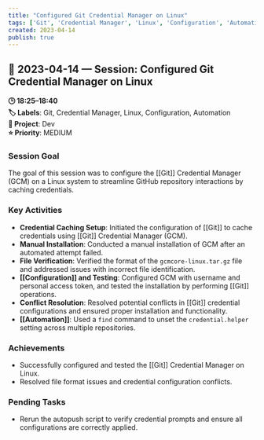 ```yaml
---
title: "Configured Git Credential Manager on Linux"
tags: ['Git', 'Credential Manager', 'Linux', 'Configuration', 'Automation']
created: 2023-04-14
publish: true
---
```


## 📅 2023-04-14 — Session: Configured Git Credential Manager on Linux

**🕒 18:25–18:40**  
**🏷️ Labels**: Git, Credential Manager, Linux, Configuration, Automation  
**📂 Project**: Dev  
**⭐ Priority**: MEDIUM  


### Session Goal
The goal of this session was to configure the [[Git]] Credential Manager (GCM) on a Linux system to streamline GitHub repository interactions by caching credentials.

### Key Activities
- **Credential Caching Setup**: Initiated the configuration of [[Git]] to cache credentials using [[Git]] Credential Manager (GCM).
- **Manual Installation**: Conducted a manual installation of GCM after an automated attempt failed.
- **File Verification**: Verified the format of the `gcmcore-linux.tar.gz` file and addressed issues with incorrect file identification.
- **[[Configuration]] and Testing**: Configured GCM with username and personal access token, and tested the installation by performing [[Git]] operations.
- **Conflict Resolution**: Resolved potential conflicts in [[Git]] credential configurations and ensured proper installation and functionality.
- **[[Automation]]**: Used a `find` command to unset the `credential.helper` setting across multiple repositories.

### Achievements
- Successfully configured and tested the [[Git]] Credential Manager on Linux.
- Resolved file format issues and credential configuration conflicts.

### Pending Tasks
- Rerun the autopush script to verify credential prompts and ensure all configurations are correctly applied.
